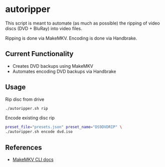 # autoripper
This script is meant to automate (as much as possible) the ripping of video discs (DVD + BluRay) into video files.

Ripping is done via MakeMKV. Encoding is done via Handbrake.

## Current Functionality
- Creates DVD backups using MakeMKV
- Automates encoding DVD backups via Handbrake

## Usage
Rip disc from drive
```sh
./autoripper.sh rip
```

Encode existing disc rip
```sh
preset_file="presets.json" preset_name="DS9DVDRIP" \
./autoripper.sh encode dvd.iso
```


## References
- [MakeMKV CLI docs](https://www.makemkv.com/developers/usage.txt)
